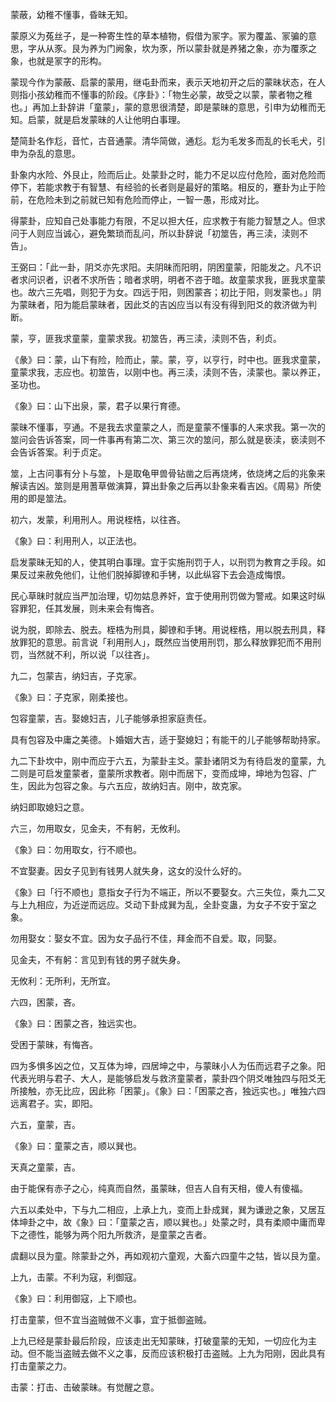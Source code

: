 
蒙蔽，幼稚不懂事，昏昧无知。

蒙原义为菟丝子，是一种寄生性的草本植物，假借为冡字。冡为覆盖、冡骗的意思，字从从豕。艮为养为门阙象，坎为豕，所以蒙卦就是养猪之象，亦为覆豕之象，也就是冡字的形构。

蒙现今作为蒙蔽、启蒙的蒙用，继屯卦而来，表示天地初开之后的蒙昧状态，在人则指小孩幼稚而不懂事的阶段。《序卦》：「物生必蒙，故受之以蒙，蒙者物之稚也。」再加上卦辞讲「童蒙」，蒙的意思很清楚，即是蒙昧的意思，引申为幼稚而无知。启蒙，就是启发蒙昧的人让他明白事理。

楚简卦名作尨，音忙，古音通蒙。清华简做，通尨。尨为毛发多而乱的长毛犬，引申为杂乱的意思。

卦象内水险、外艮止，险而后止。处蒙卦之时，能力不足以应付危险，面对危险而停下，若能求教于有智慧、有经验的长者则是最好的策略。相反的，蹇卦为止于险前，在危险未到之前就已知有危险而停止，一智一愚，形成对比。

得蒙卦，应知自己处事能力有限，不足以担大任，应求教于有能力智慧之人。但求问于人则应当诚心，避免繁琐而乱问，所以卦辞说「初筮告，再三渎，渎则不告」。

王弼曰：「此一卦，阴爻亦先求阳。夫阴昧而阳明，阴困童蒙，阳能发之。凡不识者求问识者，识者不求所告；暗者求明，明者不咨于暗。故童蒙求我，匪我求童蒙也。故六三先唱，则犯于为女。四远于阳，则困蒙吝；初比于阳，则发蒙也。」阴为蒙昧者，阳为能启蒙昧者，因此爻的吉凶应当以有没有得到阳爻的救济做为判断。

蒙，亨，匪我求童蒙，童蒙求我。初筮告，再三渎，渎则不告，利贞。

《彖》曰：蒙，山下有险，险而止，蒙。蒙，亨，以亨行，时中也。匪我求童蒙，童蒙求我，志应也。初筮告，以刚中也。再三渎，渎则不告，渎蒙也。蒙以养正，圣功也。

《象》曰：山下出泉，蒙，君子以果行育德。

蒙昧不懂事，亨通。不是我去求童蒙之人，而是童蒙不懂事的人来求我。第一次的筮问会告诉答案，同一件事再有第二次、第三次的筮问，那么就是亵渎，亵渎则不会告诉答案。利于贞定。

筮，上古问事有分卜与筮，卜是取龟甲兽骨钻凿之后再烧烤，依烧烤之后的兆象来解读吉凶。筮则是用蓍草做演算，算出卦象之后再以卦象来看吉凶。《周易》所使用的即是筮法。

初六，发蒙，利用刑人。用说桎梏，以往吝。

《象》曰：利用刑人，以正法也。

启发蒙昧无知的人，使其明白事理。宜于实施刑罚于人，以刑罚为教育之手段。如果反过来赦免他们，让他们脱掉脚镣和手铐，以此纵容下去会造成悔恨。

民心草昧时就应当严加治理，切勿姑息养奸，宜于使用刑罚做为警戒。如果这时纵容罪犯，任其发展，则未来会有悔吝。

说为脱，即除去、脱去。桎梏为刑具，脚镣和手铐。用说桎梏，用以脱去刑具，释放罪犯的意思。前言说「利用刑人」，既然应当使用刑罚，那么释放罪犯而不用刑罚，当然就不利，所以说「以往吝」。

九二，包蒙吉，纳妇吉，子克家。

《象》曰：子克家，刚柔接也。

包容童蒙，吉。娶媳妇吉，儿子能够承担家庭责任。

具有包容及中庸之美德。卜婚姻大吉，适于娶媳妇；有能干的儿子能够帮助持家。

九二下卦坎中，刚中而应于六五，为蒙卦主爻。蒙卦诸阴爻为有待启发的童蒙，九二则是可启发童蒙者，童蒙所求教者。刚中而居下，变而成坤，坤地为包容、广生，因此为包容之象。与六五应，故纳妇吉。刚中，故克家。

纳妇即取媳妇之意。

六三，勿用取女，见金夫，不有躬，无攸利。

《象》曰：勿用取女，行不顺也。

不宜娶妻。因女子见到有钱男人就失身，这女的没什么好的。

《象》曰「行不顺也」意指女子行为不端正，所以不要娶女。六三失位，乘九二又与上九相应，为近逆而远应。爻动下卦成巽为乱，全卦变蛊，为女子不安于室之象。

勿用娶女：娶女不宜。因为女子品行不佳，拜金而不自爱。取，同娶。

见金夫，不有躬：言见到有钱的男子就失身。

无攸利：无所利，无所宜。

六四，困蒙，吝。

《象》曰：困蒙之吝，独远实也。

受困于蒙昧，有悔吝。

四为多惧多凶之位，又互体为坤，四居坤之中，与蒙昧小人为伍而远君子之象。阳代表光明与君子、大人，是能够启发与救济童蒙者，蒙卦四个阴爻唯独四与阳爻无所接触，亦无比应，因此称「困蒙」。《象》曰：「困蒙之吝，独远实也。」唯独六四远离君子。实，即阳。

六五，童蒙，吉。

《象》曰：童蒙之吉，顺以巽也。

天真之童蒙，吉。

由于能保有赤子之心，纯真而自然，虽蒙昧，但吉人自有天相，傻人有傻福。

六五以柔处中，下与九二相应，上承上九，变而上卦成巽，巽为谦逊之象，又居互体坤卦之中，故《象》曰：「童蒙之吉，顺以巽也。」处蒙之时，具有柔顺中庸而卑下之德性，能够为两个阳九所救济，是童蒙之吉者。

虞翻以艮为童。除蒙卦之外，再如观初六童观，大畜六四童牛之牯，皆以艮为童。

上九，击蒙。不利为寇，利御寇。

《象》曰：利用御寇，上下顺也。

打击童蒙，但不宜当盗贼做不义事，宜于抵御盗贼。

上九已经是蒙卦最后阶段，应该走出无知蒙昧，打破童蒙的无知，一切应化为主动。但不能当盗贼去做不义之事，反而应该积极打击盗贼。上九为阳刚，因此具有打击童蒙之力。

击蒙：打击、击破蒙昧。有觉醒之意。
